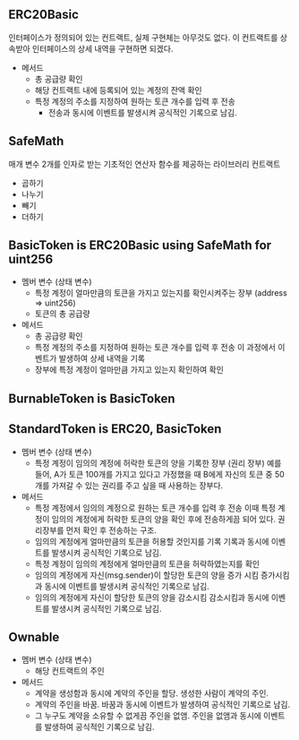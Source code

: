## ERC20Basic

인터페이스가 정의되어 있는 컨트랙트, 실제 구현체는 아무것도 없다. 이 컨트랙트를 상속받아 인터페이스의 상세 내역을 구현하면 되겠다.

* 메서드
  * 총 공급량 확인
  * 해당 컨트랙트 내에 등록되어 있는 계정의 잔액 확인
  * 특정 계정의 주소를 지정하여 원하는 토큰 개수를 입력 후 전송
    * 전송과 동시에 이벤트를 발생시켜 공식적인 기록으로 남김.



## SafeMath

매개 변수 2개를 인자로 받는 기초적인 연산자 함수를 제공하는 라이브러리 컨트랙트

* 곱하기
* 나누기
* 빼기
* 더하기



## BasicToken is ERC20Basic using SafeMath for uint256

* 멤버 변수 (상태 변수)
  * 특정 계정이 얼마만큼의 토큰을 가지고 있는지를 확인시켜주는 장부 (address => uint256)
  * 토큰의 총 공급량
* 메서드
  * 총 공급량 확인
  * 특정 계정의 주소를 지정하여 원하는 토큰 개수를 입력 후 전송
    이 과정에서 이벤트가 발생하여 상세 내역을 기록
  * 장부에 특정 계정이 얼마만큼 가지고 있는지 확인하여 확인

## BurnableToken is BasicToken 



## StandardToken is ERC20, BasicToken

* 멤버 변수 (상태 변수)
  * 특정 계정이 임의의 계정에 허락한 토큰의 양을 기록한 장부 (권리 장부)
    예를 들어, A가 토큰 100개를 가지고 있다고 가정했을 때 B에게 자신의 토큰 중 50개를 가져갈 수 있는 권리를 주고 싶을 때 사용하는 장부다.
* 메서드
  * 특정 계정에서 임의의 계정으로 원하는 토큰 개수를 입력 후 전송
    이때 특정 계정이 임의의 계정에게 허락한 토큰의 양을 확인 후에 전송하게끔 되어 있다. 권리장부를 먼저 확인 후 전송하는 구조.
  * 임의의 계정에게 얼마만큼의 토큰을 허용할 것인지를 기록
    기록과 동시에 이벤트를 발생시켜 공식적인 기록으로 남김.
  * 특정 계정이 임의의 계정에게 얼마만큼의 토큰을 허락하였는지를 확인
  * 임의의 계정에게 자신(msg.sender)이 할당한 토큰의 양을 증가 시킴
    증가시킴과 동시에 이벤트를 발생시켜 공식적인 기록으로 남김.
  * 임의의 계정에게 자신이 할당한 토큰의 양을 감소시킴
    감소시킴과 동시에 이벤트를 발생시켜 공식적인 기록으로 남김.

## Ownable

* 멤버 변수 (상태 변수)
  * 해당 컨트랙트의 주인
* 메서드
  * 계약을 생성함과 동시에 계약의 주인을 할당. 생성한 사람이 계약의 주인.
  * 계약의 주인을 바꿈.
    바꿈과 동시에 이벤트가 발생하여 공식적인 기록으로 남김.
  * 그 누구도 계약을 소유할 수 없게끔 주인을 없앰.
    주인을 없앰과 동시에 이벤트를 발생하여 공식적인 기록으로 남김.